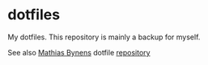 # dotfiles
My dotfiles. This repository is mainly a backup for myself. 

See also [Mathias Bynens](https://mathiasbynens.be) dotfile [repository](https://github.com/mathiasbynens/dotfiles)
